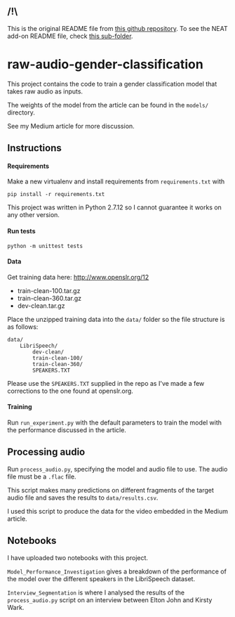 ## /!\ 

This is the original README file from 
[this github repository](https://github.com/oscarknagg/raw-audio-gender-classification).
To see the NEAT add-on README file, check [this sub-folder](neat).

# raw-audio-gender-classification

This project contains the code to train a gender classification model that takes raw audio as inputs.

The weights of the model from the article can be found in the `models/` directory.

See my Medium article for more discussion.

## Instructions
#### Requirements
Make a new virtualenv and install requirements from `requirements.txt` with
```
pip install -r requirements.txt
```
This project was written in Python 2.7.12 so I cannot guarantee it works on
any other version.

#### Run tests

```
python -m unittest tests
```

#### Data
Get training data here: http://www.openslr.org/12
- train-clean-100.tar.gz
- train-clean-360.tar.gz
- dev-clean.tar.gz

Place the unzipped training data into the `data/` folder so the file structure is as follows:
```
data/
    LibriSpeech/
        dev-clean/
        train-clean-100/
        train-clean-360/
        SPEAKERS.TXT
```

Please use the `SPEAKERS.TXT` supplied in the repo as I've made a few corrections to the one found at openslr.org.

#### Training

Run `run_experiment.py` with the default parameters to train the model with the performance discussed in the article.

## Processing audio

Run `process_audio.py`, specifying the model and audio file to use. The audio file must be a `.flac` file.

This script makes many predictions on different fragments of the target audio file and saves the results to
`data/results.csv`.

I used this script to produce the data for the video embedded in the Medium article.


## Notebooks

I have uploaded two notebooks with this project.

`Model_Performance_Investigation` gives a breakdown of the performance of the model over the different speakers in the
LibriSpeech dataset.

`Interview_Segmentation` is where I analysed the results of the `process_audio.py` script on an interview between Elton
John and Kirsty Wark.
